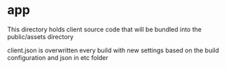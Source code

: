 # app

This directory holds client source code that will be bundled into the public/assets directory

client.json is overwritten every build with new settings based on the build configuration and json in etc folder
